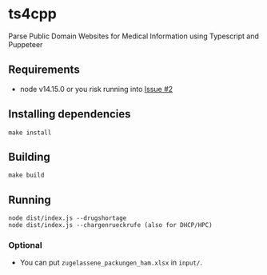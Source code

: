 # ts4cpp
Parse Public Domain Websites for Medical Information using Typescript and Puppeteer

## Requirements
* node v14.15.0 or you risk running into [Issue #2](https://github.com/zdavatz/ts4cpp/issues/2)

## Installing dependencies

```
make install
```

## Building

```
make build
```

## Running

```
node dist/index.js --drugshortage
node dist/index.js --chargenrueckrufe (also for DHCP/HPC)
```

### Optional

- You can put `zugelassene_packungen_ham.xlsx` in `input/`.